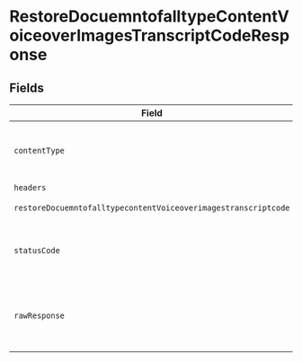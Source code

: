 # RestoreDocuemntofalltypeContentVoiceoverImagesTranscriptCodeResponse


## Fields

| Field                                                                                                                                                                                                                                                                                                             | Type                                                                                                                                                                                                                                                                                                              | Required                                                                                                                                                                                                                                                                                                          | Description                                                                                                                                                                                                                                                                                                       |
| ----------------------------------------------------------------------------------------------------------------------------------------------------------------------------------------------------------------------------------------------------------------------------------------------------------------- | ----------------------------------------------------------------------------------------------------------------------------------------------------------------------------------------------------------------------------------------------------------------------------------------------------------------- | ----------------------------------------------------------------------------------------------------------------------------------------------------------------------------------------------------------------------------------------------------------------------------------------------------------------- | ----------------------------------------------------------------------------------------------------------------------------------------------------------------------------------------------------------------------------------------------------------------------------------------------------------------- |
| `contentType`                                                                                                                                                                                                                                                                                                     | *string*                                                                                                                                                                                                                                                                                                          | :heavy_check_mark:                                                                                                                                                                                                                                                                                                | HTTP response content type for this operation                                                                                                                                                                                                                                                                     |
| `headers`                                                                                                                                                                                                                                                                                                         | array<string, array<*string*>>                                                                                                                                                                                                                                                                                    | :heavy_minus_sign:                                                                                                                                                                                                                                                                                                | N/A                                                                                                                                                                                                                                                                                                               |
| `restoreDocuemntofalltypecontentVoiceoverimagestranscriptcode`                                                                                                                                                                                                                                                    | [?\taamai\taamai\Models\Operations\RestoreDocuemntofalltypeContentVoiceoverImagesTranscriptCodeRestoreDocuemntofalltypecontentVoiceoverimagestranscriptcode](../../models/operations/RestoreDocuemntofalltypeContentVoiceoverImagesTranscriptCodeRestoreDocuemntofalltypecontentVoiceoverimagestranscriptcode.md) | :heavy_minus_sign:                                                                                                                                                                                                                                                                                                | OK                                                                                                                                                                                                                                                                                                                |
| `statusCode`                                                                                                                                                                                                                                                                                                      | *int*                                                                                                                                                                                                                                                                                                             | :heavy_check_mark:                                                                                                                                                                                                                                                                                                | HTTP response status code for this operation                                                                                                                                                                                                                                                                      |
| `rawResponse`                                                                                                                                                                                                                                                                                                     | [\Psr\Http\Message\ResponseInterface](https://www.php-fig.org/psr/psr-7/#33-psrhttpmessageresponseinterface)                                                                                                                                                                                                      | :heavy_minus_sign:                                                                                                                                                                                                                                                                                                | Raw HTTP response; suitable for custom response parsing                                                                                                                                                                                                                                                           |